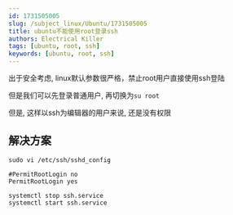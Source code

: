 ```yaml
---
id: 1731505005
slug: /subject_linux/Ubuntu/1731505005
title: ubuntu不能使用root登录ssh
authors: Electrical Killer
tags: [ubuntu, root, ssh]
keywords: [ubuntu, root, ssh]
---
```




出于安全考虑, linux默认参数很严格，禁止root用户直接使用ssh登陆

但是我们可以先登录普通用户, 再切换为`su root`

但是, 这样以ssh为编辑器的用户来说, 还是没有权限



## 解决方案

```shell
sudo vi /etc/ssh/sshd_config

#PermitRootLogin no
PermitRootLogin yes

systemctl stop ssh.service
systemctl start ssh.service
```
